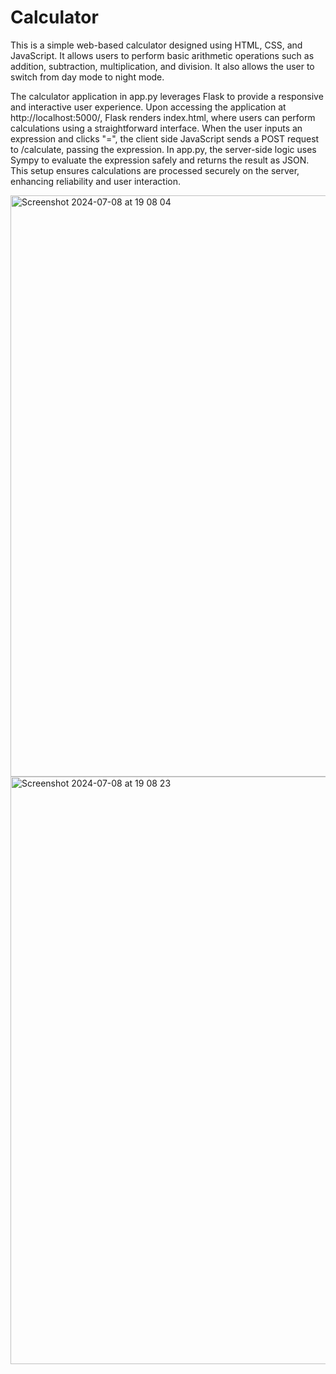 # Calculator
This is a simple web-based calculator designed using HTML, CSS, and JavaScript. It allows users to perform basic arithmetic operations such as addition, subtraction, multiplication, and division. It also allows the user to switch from day mode to night mode.

The calculator application in app.py leverages Flask to provide a responsive and interactive user experience. Upon accessing the application at http://localhost:5000/, Flask renders index.html, where users can perform calculations using a straightforward interface. When the user inputs an expression and clicks "=", the client side JavaScript sends a POST request to /calculate, passing the expression. In app.py, the server-side logic uses Sympy to evaluate the expression safely and returns the result as JSON. This setup ensures calculations are processed securely on the server, enhancing reliability and user interaction.

<img width="930" alt="Screenshot 2024-07-08 at 19 08 04" src="https://github.com/fatima178/Calculator/assets/124153153/a74a36df-fa80-4884-8db8-fa03e7734467">

<img width="940" alt="Screenshot 2024-07-08 at 19 08 23" src="https://github.com/fatima178/Calculator/assets/124153153/0e84d0aa-d773-4084-a1db-32b18c5018f6">
